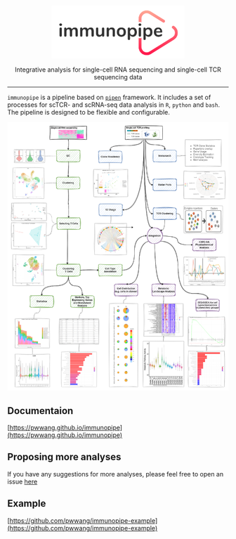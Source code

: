 <p align="center">
  <img height="120" style="height: 120px" src="https://github.com/pwwang/immunopipe/blob/dev/logo.png?raw=true">
</p>
<p align="center">Integrative analysis for single-cell RNA sequencing and single-cell TCR sequencing data</p>
<hr />

`immunopipe` is a pipeline based on [`pipen`](https://github.com/pwwang/pipen) framework. It includes a set of processes for scTCR- and scRNA-seq data analysis in `R`, `python` and `bash`. The pipeline is designed to be flexible and configurable.

![immunopipe](https://github.com/pwwang/immunopipe/blob/dev/docs/immunopipe.flowchart.png?raw=true)

## Documentaion

[https://pwwang.github.io/immunopipe](https://pwwang.github.io/immunopipe)

## Proposing more analyses

If you have any suggestions for more analyses, please feel free to open an issue [here](https://github.com/pwwang/immunopipe/issues/new)

## Example

[https://github.com/pwwang/immunopipe-example](https://github.com/pwwang/immunopipe-example)
